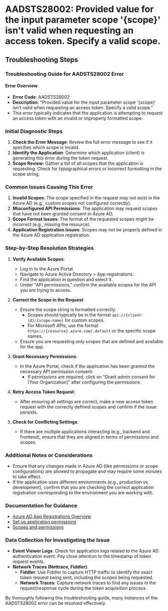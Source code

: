 
# AADSTS28002: Provided value for the input parameter scope '{scope}' isn't valid when requesting an access token. Specify a valid scope.


## Troubleshooting Steps
### Troubleshooting Guide for AADSTS28002 Error

#### Error Overview
- **Error Code**: AADSTS28002
- **Description**: "Provided value for the input parameter scope '{scope}' isn't valid when requesting an access token. Specify a valid scope."
- This error typically indicates that the application is attempting to request an access token with an invalid or improperly formatted scope.

### Initial Diagnostic Steps
1. **Check the Error Message**: Review the full error message to see if it specifies which scope is invalid.
2. **Identify the Application**: Determine which application (client) is generating this error during the token request.
3. **Scope Review**: Gather a list of all scopes that the application is requesting. Check for typographical errors or incorrect formatting in the scope string.

### Common Issues Causing This Error
1. **Invalid Scopes**: The scope specified in the request may not exist in the Azure AD (e.g., custom scopes not configured correctly).
2. **Misconfigured API Permissions**: The application may request scopes that have not been granted consent in Azure AD.
3. **Scope Format Issues**: The format of the requested scopes might be incorrect (e.g., missing the resource).
4. **Application Registration Issues**: Scopes may not be properly defined in the Azure AD application registration.

### Step-by-Step Resolution Strategies
1. **Verify Available Scopes**:
   - Log in to the Azure Portal.
   - Navigate to Azure Active Directory > App registrations.
   - Find the application in question and select it.
   - Under "API permissions," confirm the available scopes for the API you are trying to access.

2. **Correct the Scope in the Request**:
   - Ensure the scope string is formatted correctly:
     - Scopes should typically be in the format `api://{client-id}/{scope-name}` for custom scopes.
     - For Microsoft APIs, use the format `https://{resource}.azure.com/.default` or the specific scope names.
   - Ensure you are requesting only scopes that are defined and available for the app.

3. **Grant Necessary Permissions**:
   - In the Azure Portal, check if the application has been granted the necessary API permission consent:
     - If permissions are required, click on "Grant admin consent for [Your Organization]" after configuring the permissions.

4. **Retry Access Token Request**:
   - After ensuring all settings are correct, make a new access token request with the correctly defined scopes and confirm if the issue persists.

5. **Check for Conflicting Settings**:
   - If there are multiple applications interacting (e.g., backend and frontend), ensure that they are aligned in terms of permissions and scopes.

### Additional Notes or Considerations
- Ensure that any changes made in Azure AD (like permissions or scope configurations) are allowed to propagate and may require some minutes to take effect.
- If the application uses different environments (e.g., production vs. development), confirm that you are checking the correct application registration corresponding to the environment you are working with.

### Documentation for Guidance
- [Azure AD App Registrations Overview](https://docs.microsoft.com/en-us/azure/active-directory/develop/quickstart-register-app)
- [Set up application permissions](https://docs.microsoft.com/en-us/azure/active-directory/develop/v2-app-permissions)
- [Scopes and permissions](https://docs.microsoft.com/en-us/azure/active-directory/develop/v2-overview)

### Data Collection for Investigating the Issue
- **Event Viewer Logs**: Check for application logs related to the Azure AD authentication event. Pay close attention to the timestamp of token request events.
- **Network Traces (Nettrace, Fiddler)**:
  - **Fiddler**: Use Fiddler to capture HTTP traffic to identify the exact token request being sent, including the scopes being requested.
  - **Network Traces**: Capture network traces to find any issues in the request/response cycle during the token acquisition process.

By thoroughly following this troubleshooting guide, many instances of the AADSTS28002 error can be resolved effectively.